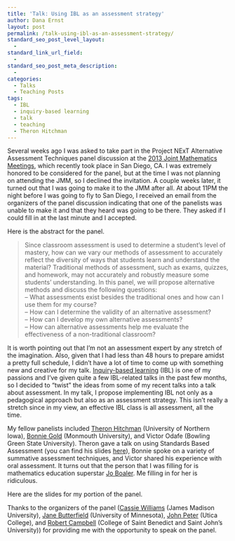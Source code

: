 ```yaml
---
title: 'Talk: Using IBL as an assessment strategy'
author: Dana Ernst
layout: post
permalink: /talk-using-ibl-as-an-assessment-strategy/
standard_seo_post_level_layout:
  - 
standard_link_url_field:
  - 
standard_seo_post_meta_description:
  - 
categories:
  - Talks
  - Teaching Posts
tags:
  - IBL
  - inquiry-based learning
  - talk
  - teaching
  - Theron Hitchman
---
```

<div class="kcite-section" kcite-section-id="604">
  <p>
    Several weeks ago I was asked to take part in the Project NExT Alternative Assessment Techniques panel discussion at the <a href="http://jointmathematicsmeetings.org/jmm">2013 Joint Mathematics Meetings</a>, which recently took place in San Diego, CA. I was extremely honored to be considered for the panel, but at the time I was not planning on attending the JMM, so I declined the invitation. A couple weeks later, it turned out that I was going to make it to the JMM after all. At about 11PM the night before I was going to fly to San Diego, I received an email from the organizers of the panel discussion indicating that one of the panelists was unable to make it and that they heard was going to be there. They asked if I could fill in at the last minute and I accepted.
  </p>
  
  <p>
    Here is the abstract for the panel.
  </p>
  
  <blockquote>
    <p>
      Since classroom assessment is used to determine a student&#8217;s level of mastery, how can we vary our methods of assessment to accurately reflect the diversity of ways that students learn and understand the material? Traditional methods of assessment, such as exams, quizzes, and homework, may not accurately and robustly measure some students’ understanding. In this panel, we will propose alternative methods and discuss the following questions:<br /> &#8211; What assessments exist besides the traditional ones and how can I use them for my course?<br /> &#8211; How can I determine the validity of an alternative assessment?<br /> &#8211; How can I develop my own alternative assessments?<br /> &#8211; How can alternative assessments help me evaluate the effectiveness of a non-traditional classroom?
    </p>
  </blockquote>
  
  <p>
    It is worth pointing out that I&#8217;m not an assessment expert by any stretch of the imagination. Also, given that I had less than 48 hours to prepare amidst a pretty full schedule, I didn&#8217;t have a lot of time to come up with something new and creative for my talk. <a href="http://www.inquirybasedlearning.org/?page=What_is_IBL">Inquiry-based learning</a> (IBL) is one of my passions and I&#8217;ve given quite a few IBL-related talks in the past few months, so I decided to &#8220;twist&#8221; the ideas from some of my recent talks into a talk about assessment. In my talk, I propose implementing IBL not only as a pedagogical approach but also as an assessment strategy. This isn&#8217;t really a stretch since in my view, an effective IBL class is all assessment, all the time.
  </p>
  
  <p>
    My fellow panelists included <a href="http://www.uni.edu/theron/">Theron Hitchman</a> (University of Northern Iowa), <a href="http://www.monmouth.edu/academics/mathematics/faculty/gold.asp">Bonnie Gold</a> (Monmouth University), and Victor Odafe (Bowling Green State University). Theron gave a talk on using Standards Based Assessment (you can find his slides <a href="https://docs.google.com/presentation/d/1bnaffRRPs_bjPirxQmghQy03HtGoxvEiGEn_MoFEHYY/edit?pli=1#slide=id.p">here</a>), Bonnie spoke on a variety of summative assessment techniques, and Victor shared his experience with oral assessment. It turns out that the person that I was filling for is mathematics education superstar <a href="http://ed.stanford.edu/faculty/joboaler">Jo Boaler</a>. Me filling in for her is ridiculous.
  </p>
  
  <p>
    Here are the slides for my portion of the panel.
  </p>
  
  <div>
  </div>
  
  <p>
    Thanks to the organizers of the panel (<a href="http://educ.jmu.edu/%7Ewilli5cl/Home.html">Cassie Williams</a> (James Madison University), <a href="https://netfiles.umn.edu/users/butter/www/index.html">Jane Butterfield</a> (University of Minnesota), <a href="http://www.utica.edu/faculty_staff/jpeter/">John Peter</a> (Utica College), and <a href="http://www.csbsju.edu/Mathematics/robert-campbell.htm">Robert Campbell</a> (College of Saint Benedict and Saint John&#8217;s University)) for providing me with the opportunity to speak on the panel.
  </p>
  
  <!-- kcite active, but no citations found -->
</div>

<!-- kcite-section 604 -->